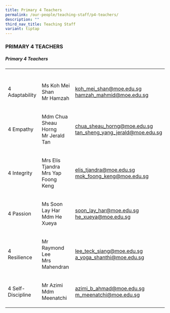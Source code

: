 ```yaml
---
title: Primary 4 Teachers
permalink: /our-people/teaching-staff/p4-teachers/
description: ""
third_nav_title: Teaching Staff
variant: tiptap
---
```

<h3>PRIMARY 4 TEACHERS</h3>
<h5>Primary 4 Teachers</h5>
<table>
<tbody>
<tr>
<th rowspan="1" colspan="1">
<p></p>
</th>
<th rowspan="1" colspan="1">
<p></p>
</th>
<th rowspan="1" colspan="1">
<p></p>
</th>
</tr>
<tr>
<td rowspan="1" colspan="1">
<p>4 Adaptability</p>
</td>
<td rowspan="1" colspan="1">
<p>Ms Koh Mei Shan
<br>Mr Hamzah</p>
</td>
<td rowspan="1" colspan="1">
<p><a href="mailto:koh_mei_shan@moe.edu.sg" rel="noopener noreferrer nofollow" target="_blank">koh_mei_shan@moe.edu.sg</a>
<br><a href="mailto:hamzah_mahmid@moe.edu.sg" rel="noopener noreferrer nofollow" target="_blank">hamzah_mahmid@moe.edu.sg</a>
</p>
</td>
</tr>
<tr>
<td rowspan="1" colspan="1">
<p>4 Empathy</p>
</td>
<td rowspan="1" colspan="1">
<p>Mdm Chua Sheau Horng
<br>Mr Jerald Tan</p>
</td>
<td rowspan="1" colspan="1">
<p><a href="mailto:chua_sheau_horng@moe.edu.sg" rel="noopener noreferrer nofollow" target="_blank">chua_sheau_horng@moe.edu.sg</a>
<br><a href="mailto:tan_sheng_yang_jerald@moe.edu.sg" rel="noopener noreferrer nofollow" target="_blank">tan_sheng_yang_jerald@moe.edu.sg</a>
</p>
</td>
</tr>
<tr>
<td rowspan="1" colspan="1">
<p>4 Integrity
<br>
</p>
</td>
<td rowspan="1" colspan="1">
<p>Mrs Elis Tjandra
<br>Mrs Yap Foong Keng</p>
</td>
<td rowspan="1" colspan="1">
<p><a href="mailto:elis_tjandra@moe.edu.sg" rel="noopener noreferrer nofollow" target="_blank">elis_tjandra@moe.edu.sg</a>
<br><a href="mailto:mok_foong_keng@moe.edu.sg" rel="noopener noreferrer nofollow" target="_blank">mok_foong_keng@moe.edu.sg</a>
</p>
</td>
</tr>
<tr>
<td rowspan="1" colspan="1">
<p>4 Passion</p>
</td>
<td rowspan="1" colspan="1">
<p>Ms Soon Lay Har
<br>Mdm He Xueya</p>
</td>
<td rowspan="1" colspan="1">
<p><a href="mailto:soon_lay_har@moe.edu.sg" rel="noopener noreferrer nofollow" target="_blank">soon_lay_har@moe.edu.sg</a>
<br><a href="mailto:he_xueya@moe.edu.sg" rel="noopener noreferrer nofollow" target="_blank">he_xueya@moe.edu.sg</a>
</p>
</td>
</tr>
<tr>
<td rowspan="1" colspan="1">
<p>4 Resilience</p>
</td>
<td rowspan="1" colspan="1">
<p>Mr Raymond Lee
<br>Mrs Mahendran
<br>
</p>
</td>
<td rowspan="1" colspan="1">
<p><a href="mailto:lee_teck_siang@moe.edu.sg" rel="noopener noreferrer nofollow" target="_blank">lee_teck_siang@moe.edu.sg</a>
<br><a href="mailto:a_yoga_shanthi@moe.edu.sg" rel="noopener noreferrer nofollow" target="_blank">a_yoga_shanthi@moe.edu.sg</a>
</p>
</td>
</tr>
<tr>
<td rowspan="1" colspan="1">
<p>4 Self-Discipline</p>
</td>
<td rowspan="1" colspan="1">
<p>Mr Azimi
<br>Mdm Meenatchi</p>
</td>
<td rowspan="1" colspan="1">
<p><a href="mailto:azimi_b_ahmad@moe.edu.sg" rel="noopener noreferrer nofollow" target="_blank">azimi_b_ahmad@moe.edu.sg</a>
<br><a href="mailto:m_meenatchi@moe.edu.sg" rel="noopener noreferrer nofollow" target="_blank">m_meenatchi@moe.edu.sg</a>
</p>
</td>
</tr>
</tbody>
</table>
<p></p>